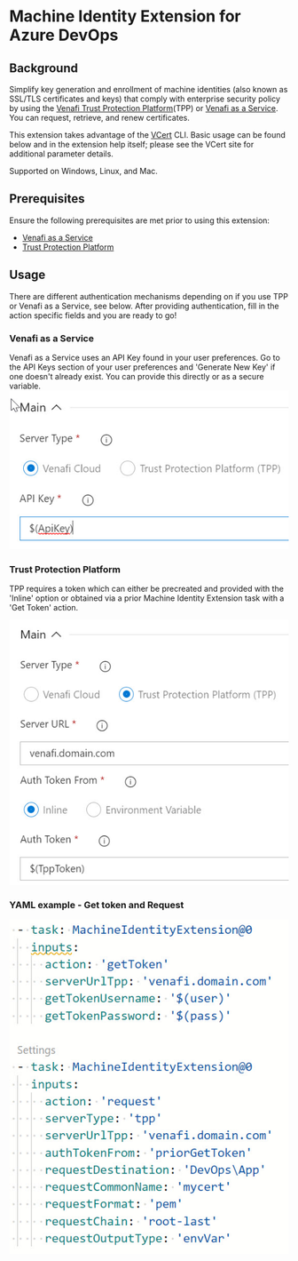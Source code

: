 # Machine Identity Extension for Azure DevOps

## Background
Simplify key generation and enrollment of machine identities (also known as SSL/TLS certificates and keys) that comply with enterprise security policy by using the [Venafi Trust Protection Platform](https://www.venafi.com/platform/trust-protection-platform)(TPP) or [Venafi as a Service](https://www.venafi.com/venaficloud).  You can request, retrieve, and renew certificates.

This extension takes advantage of the [VCert](https://github.com/Venafi/vcert) CLI.  Basic usage can be found below and in the extension help itself; please see the VCert site for additional parameter details.

Supported on Windows, Linux, and Mac.

## Prerequisites
Ensure the following prerequisites are met prior to using this extension:
- [Venafi as a Service](https://github.com/Venafi/vcert/blob/master/README-CLI-CLOUD.md#prerequisites)
- [Trust Protection Platform](https://github.com/Venafi/vcert/blob/master/README-CLI-PLATFORM.md#prerequisites)
## Usage
There are different authentication mechanisms depending on if you use TPP or Venafi as a Service, see below.  After providing authentication, fill in the action specific fields and you are ready to go!
### Venafi as a Service
Venafi as a Service uses an API Key found in your user preferences.  Go to the API Keys section of your user preferences and 'Generate New Key' if one doesn't already exist.  You can provide this directly or as a secure variable.
![Cloud server - Main](https://raw.githubusercontent.com/gdbarron/MachineIdentityExtension/master/extension/images/CloudMain.jpg)

### Trust Protection Platform
TPP requires a token which can either be precreated and provided with the 'Inline' option or obtained via a prior Machine Identity Extension task with a 'Get Token' action.

![TPP server - Main](https://raw.githubusercontent.com/gdbarron/MachineIdentityExtension/master/extension/images/TppMain.jpg)

### YAML example - Get token and Request
![yaml example](https://raw.githubusercontent.com/gdbarron/MachineIdentityExtension/master/extension/images/yaml.jpg)
